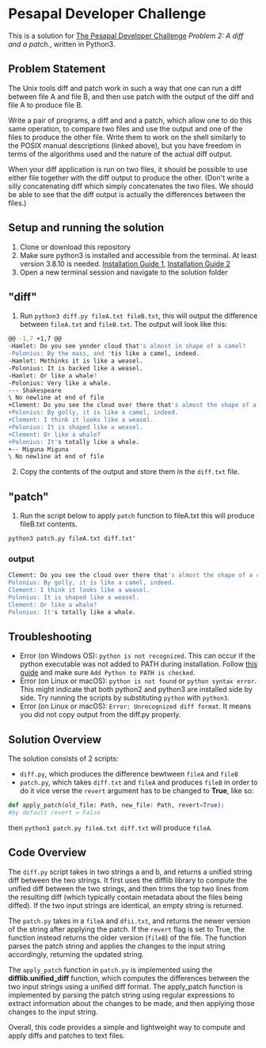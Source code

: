 # Pesapal Developer Challenge

This is a solution for [The Pesapal Developer Challenge](https://pesapal.freshteam.com/jobs/2OU7qEKgG4DR/junior-developer-23) _Problem 2: A diff and a patch._, written in Python3.

## Problem Statement

The Unix tools diff and patch work in such a way that one can run a diff between file A and file B, and then use patch with the output of the diff and file A to produce file B.

Write a pair of programs, a diff and and a patch, which allow one to do this same operation, to compare two files and use the output and one of the files to produce the other file. Write them to work on the shell similarly to the POSIX manual descriptions (linked above), but you have freedom in terms of the algorithms used and the nature of the actual diff output.

When your diff application is run on two files, it should be possible to use either file together with the diff output to produce the other. (Don't write a silly concatenating diff which simply concatenates the two files. We should be able to see that the diff output is actually the differences between the files.)

## Setup and running the solution

1. Clone or download this repository
2. Make sure python3 is installed and accessible from the terminal. At least version 3.8.10 is needed. [Installation Guide 1](https://wiki.python.org/moin/BeginnersGuide/Download), [Installation Guide 2](https://www.digitalocean.com/community/tutorials/install-python-windows-10)
3. Open a new terminal session and navigate to the solution folder

## "diff"

1. Run `python3 diff.py fileA.txt fileB.txt`, this will output the difference between `fileA.txt` and `fileB.txt`. The output will look like this:

```bash
@@ -1,7 +1,7 @@
-Hamlet: Do you see yonder cloud that's almost in shape of a camel?
-Polonius: By the mass, and 'tis like a camel, indeed.
-Hamlet: Methinks it is like a weasel.
-Polonius: It is backed like a weasel.
-Hamlet: Or like a whale?
-Polonius: Very like a whale.
--- Shakespeare
\ No newline at end of file
+Clement: Do you see the cloud over there that's almost the shape of a camel?
+Polonius: By golly, it is like a camel, indeed.
+Clement: I think it looks like a weasel.
+Polonius: It is shaped like a weasel.
+Clement: Or like a whale?
+Polonius: It's totally like a whale.
+-- Miguna Miguna
\ No newline at end of file

```

2. Copy the contents of the output and store them in the `diff.txt` file.

## "patch"

1. Run the script below to apply `patch` function to fileA.txt this will produce fileB.txt contents.

```bash
python3 patch.py fileA.txt diff.txt"
```

### output

```bash
Clement: Do you see the cloud over there that's almost the shape of a camel?
Polonius: By golly, it is like a camel, indeed.
Clement: I think it looks like a weasel.
Polonius: It is shaped like a weasel.
Clement: Or like a whale?
Polonius: It's totally like a whale.
```

## Troubleshooting

- Error (on Windows OS): `python is not recognized`. This can occur if the python executable was not added to PATH during installation. Follow [this guide](https://www.digitalocean.com/community/tutorials/install-python-windows-10) and make sure `Add Python to PATH is checked`.
- Error (on Linux or macOS): `python is not found` or `python syntax error`. This might indicate that both python2 and python3 are installed side by side. Try running the scripts by substituting `python` with `python3`.
- Error (on Linux or macOS): `Error: Unrecognized diff format`. It means you did not copy output from the diff.py properly.

## Solution Overview

The solution consists of 2 scripts:

- `diff.py`, which produces the difference bewtween `fileA` and `fileB`
- `patch.py`, which takes `diff.txt` and `fileA` and produces `fileB` in order to do it vice verse the `revert` argument has to be changed to **True**, like so:

```python
def apply_patch(old_file: Path, new_file: Path, revert=True):
#by default revert = False
```

then `python3 patch.py fileA.txt diff.txt` will produce `fileA`.

## Code Overview

The `diff.py` script takes in two strings a and b, and returns a unified string diff between the two strings. It first uses the difflib library to compute the unified diff between the two strings, and then trims the top two lines from the resulting diff (which typically contain metadata about the files being diffed). If the two input strings are identical, an empty string is returned.

The `patch.py` takes in a `fileA` and `dfii.txt`, and returns the newer version of the string after applying the patch. If the `revert` flag is set to True, the function instead returns the older version (`fileB`) of the file. The function parses the patch string and applies the changes to the input string accordingly, returning the updated string.

The `apply_patch` function in `patch.py` is implemented using the **difflib.unified_diff** function, which computes the differences between the two input strings using a unified diff format. The apply_patch function is implemented by parsing the patch string using regular expressions to extract information about the changes to be made, and then applying those changes to the input string.

Overall, this code provides a simple and lightweight way to compute and apply diffs and patches to text files.
